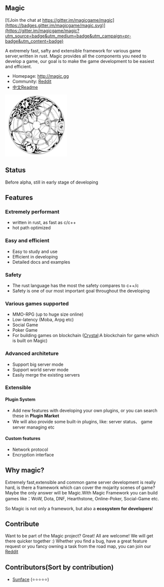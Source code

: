
Magic
------------

[![Join the chat at https://gitter.im/magicgame/magic](https://badges.gitter.im/magicgame/magic.svg)](https://gitter.im/magicgame/magic?utm_source=badge&utm_medium=badge&utm_campaign=pr-badge&utm_content=badge)

A extremely fast, safty and extensible framework for various game server,written in rust. Magic provides
all the components you need to develop a game, our goal is to make the game development to be easiest and efficient.
- Homepage: http://magic.gg
- Community: <a href="https://www.reddit.com/r/magicgame/new/">Reddit</a>
- <a href="ReadmeCn.md">中文Readme</a>
<p align="left">
    <a href="http://magic.gg">
     <img  width="200" src="./logo.png"></a>
</p>


Status
------------
Before alpha, still in early stage of developing


Features
------------
### Extremely performant
- written in rust, as fast as c/c++
- hot path optimized
### Easy and efficient
- Easy to study and use
- Efficient in developing
- Detailed docs and examples
### Safety
- The rust language has the most the safety compares to c++/c
- Safety is one of our most important goal throughout the developing
### Various games supported
- MMO-RPG (up to huge size online)
- Low-latency (Moba, Arpg etc)
- Social Game
- Poker Game
- For building games on blockchain (<a href="http://crystal.gg">Crystal</a>:A blockchain for game which is built on Magic)
### Advanced architeture
- Support big server mode 
- Support world  server mode
- Easily merge the existing servers
### Extensible
#### Plugin System
- Add new features with developing your own plugins, or you can search these in **Plugin Market**
- We will also provide some built-in plugins, like: server status、 game server managing etc
#### Custom features
- Network protocol
- Encryption interface

Why magic? 
------------
Extremely fast,extensible and common game server development is really hard, is there a framework which can cover the mojarity scenes of game? Maybe the only answer will be Magic.With Magic Framework you can build games like：WoW, Dota, DNF, Hearthstone, Online-Poker, Social-Game etc.

So Magic is not only a framework, but also a **ecosystem for developers**!



Contribute
------------
Want to be part of the Magic project? Great! All are welcome! We will get there quicker together :) Whether you find a bug, have a great feature request or you fancy owning a task from the road map, you can join our <a href="https://www.reddit.com/r/magicgame/new/" target="_blank">Reddit</a>


Contributors(Sort by contribution)
------------
- <a href="https://github.com/sunface" target="_blank">Sunface</a> (⭐️️️️⭐️️️️⭐️️️️⭐️️️️⭐️️️️)